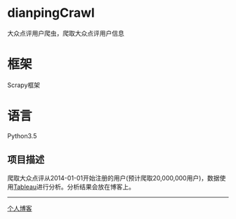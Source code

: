 # dianpingCrawl
大众点评用户爬虫，爬取大众点评用户信息

# 框架
Scrapy框架

# 语言
Python3.5

## 项目描述
爬取大众点评从2014-01-01开始注册的用户(预计爬取20,000,000用户)，数据使用[Tableau](https://www.tableau.com/zh-cn)进行分析。分析结果会放在博客上。
___
[个人博客](https://hlpassion.github.io/2017/06/16/dianping-user-analysis/)
